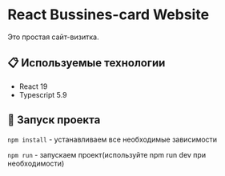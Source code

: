 # React Bussines-card Website

Это простая сайт-визитка.

## 📋 Используемые технологии

- React 19
- Typescript 5.9

## 🚀 Запуск проекта

```npm install``` - устанавливаем все необходимые зависимости

```npm run``` - запускаем проект(используйте npm run dev при необходимости)
